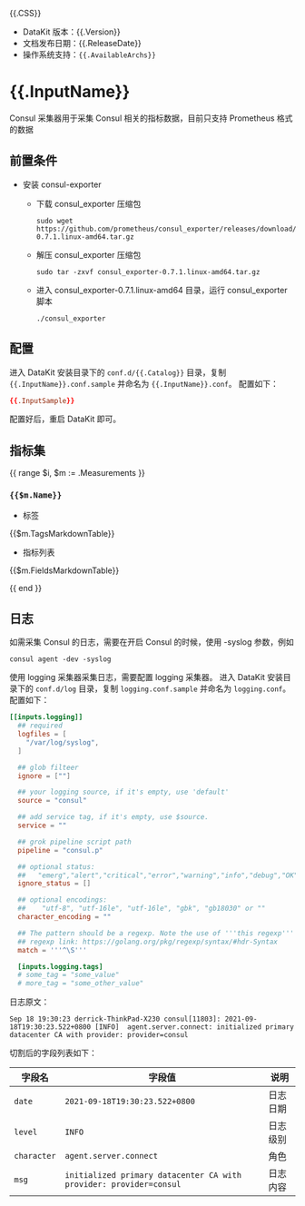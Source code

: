 {{.CSS}}

- DataKit 版本：{{.Version}}
- 文档发布日期：{{.ReleaseDate}}
- 操作系统支持：`{{.AvailableArchs}}`

# {{.InputName}}

Consul 采集器用于采集 Consul 相关的指标数据，目前只支持 Prometheus 格式的数据

## 前置条件
- 安装 consul-exporter
  - 下载 consul_exporter 压缩包

    ```shell
    sudo wget https://github.com/prometheus/consul_exporter/releases/download/v0.7.1/consul_exporter-0.7.1.linux-amd64.tar.gz
    ```
  - 解压 consul_exporter 压缩包

    ```shell
    sudo tar -zxvf consul_exporter-0.7.1.linux-amd64.tar.gz  
    ```
  - 进入 consul_exporter-0.7.1.linux-amd64 目录，运行 consul_exporter 脚本

    ```shell
    ./consul_exporter     
    ```

## 配置

进入 DataKit 安装目录下的 `conf.d/{{.Catalog}}` 目录，复制 `{{.InputName}}.conf.sample` 并命名为 `{{.InputName}}.conf`。
配置如下：
```toml
{{.InputSample}}
```

配置好后，重启 DataKit 即可。

## 指标集

{{ range $i, $m := .Measurements }}

### `{{$m.Name}}`

- 标签

{{$m.TagsMarkdownTable}}

- 指标列表

{{$m.FieldsMarkdownTable}}

{{ end }}

## 日志
如需采集 Consul 的日志，需要在开启 Consul 的时候，使用 -syslog 参数，例如
```shell
consul agent -dev -syslog
```
使用 logging 采集器采集日志，需要配置 logging 采集器。
进入 DataKit 安装目录下的 `conf.d/log` 目录，复制 `logging.conf.sample` 并命名为 `logging.conf`。
配置如下：
```toml
[[inputs.logging]]
  ## required
  logfiles = [
    "/var/log/syslog",
  ]

  ## glob filteer
  ignore = [""]

  ## your logging source, if it's empty, use 'default'
  source = "consul"

  ## add service tag, if it's empty, use $source.
  service = ""

  ## grok pipeline script path
  pipeline = "consul.p"

  ## optional status:
  ##   "emerg","alert","critical","error","warning","info","debug","OK"
  ignore_status = []

  ## optional encodings:
  ##    "utf-8", "utf-16le", "utf-16le", "gbk", "gb18030" or ""
  character_encoding = ""

  ## The pattern should be a regexp. Note the use of '''this regexp'''
  ## regexp link: https://golang.org/pkg/regexp/syntax/#hdr-Syntax
  match = '''^\S'''

  [inputs.logging.tags]
  # some_tag = "some_value"
  # more_tag = "some_other_value"
```

日志原文：

```
Sep 18 19:30:23 derrick-ThinkPad-X230 consul[11803]: 2021-09-18T19:30:23.522+0800 [INFO]  agent.server.connect: initialized primary datacenter CA with provider: provider=consul
```

切割后的字段列表如下：

| 字段名   | 字段值                                                   | 说明                         |
| ---      | ---                                                      | ---                          |
| `date` | `2021-09-18T19:30:23.522+0800`                             | 日志日期                     |
| `level`    | `INFO`                                                | 日志级别                     |
| `character`   | `agent.server.connect`                               | 角色 |
| `msg`   | `initialized primary datacenter CA with provider: provider=consul`  | 日志内容 |


